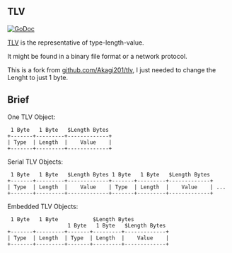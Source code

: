 ## TLV

[![GoDoc](https://godoc.org/github.com/Akagi201/tlv?status.svg)](https://godoc.org/github.com/Akagi201/tlv)

[TLV](https://en.wikipedia.org/wiki/Type-length-value) is the representative of type-length-value.

It might be found in a binary file format or a network protocol.

This is a fork from [github.com/Akagi201/tlv](https://github.com/Akagi201/tlv), I just needed to change the Lenght to just 1 byte.

## Brief

One TLV Object:

```
 1 Byte   1 Byte   $Length Bytes
+-------+---------+-------------+
| Type  | Length  |    Value    |
+-------+---------+-------------+
```

Serial TLV Objects:

```
 1 Byte   1 Byte   $Length Bytes 1 Byte   1 Byte   $Length Bytes
+-------+---------+-------------+-------+---------+-------------+
| Type  | Length  |    Value    | Type  | Length  |    Value    | ...
+-------+---------+-------------+-------+---------+-------------+
```

Embedded TLV Objects:

```
 1 Byte   1 Byte           $Length Bytes
                   1 Byte   1 Byte   $Length Bytes
+-------+---------+-------+---------+-------------+
| Type  | Length  | Type  | Length  |    Value    |
+-------+---------+-------+---------+-------------+
```
